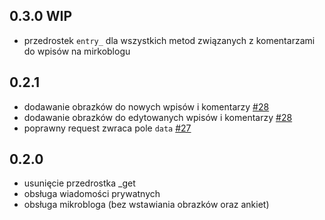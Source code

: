 ## 0.3.0 WIP

* przedrostek `entry_` dla wszystkich metod związanych z komentarzami do wpisów na mirkoblogu

## 0.2.1

* dodawanie obrazków do nowych wpisów i komentarzy [#28](https://github.com/krasnoludkolo/wykop-sdk-reborn/issues/28)
* dodawanie obrazków do edytowanych wpisów i komentarzy [#28](https://github.com/krasnoludkolo/wykop-sdk-reborn/issues/28)
* poprawny request zwraca pole `data` [#27](https://github.com/krasnoludkolo/wykop-sdk-reborn/issues/27)

## 0.2.0

* usunięcie przedrostka _get
* obsługa wiadomości prywatnych
* obsługa mikrobloga (bez wstawiania obrazków oraz ankiet)
